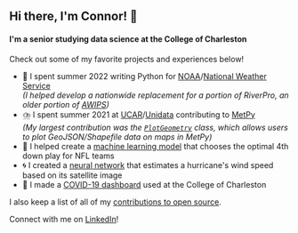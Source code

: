 ## Hi there, I'm Connor! 👋

#### I'm a senior studying data science at the College of Charleston

Check out some of my favorite projects and experiences below!

- 🌊 I spent summer 2022 writing Python for [NOAA](https://www.noaa.gov/)/[National Weather Service](https://www.weather.gov/)<br/>_(I helped develop a nationwide replacement for a portion of RiverPro, an older portion of [AWIPS](https://en.wikipedia.org/wiki/Advanced_Weather_Interactive_Processing_System))_
- ⛈️ I spent summer 2021 at [UCAR](https://www.ucar.edu/)/[Unidata](https://github.com/Unidata) contributing to [MetPy](https://github.com/Unidata/MetPy)<br/>_(My largest contribution was the [`PlotGeometry`](https://gist.github.com/23ccozad/8c5ee73731c466be2ed00817aabd792d) class, which allows users to plot GeoJSON/Shapefile data on maps in MetPy)_
- 🏈 I helped create a [machine learning model](https://github.com/23ccozad/nfl-4th-down-ml-model) that chooses the optimal 4th down play for NFL teams
- 🌀 I created a [neural network](https://github.com/23ccozad/hurricane-wind-speed-cnn) that estimates a hurricane's wind speed based on its satellite image
- 🦠 I made a [COVID-19 dashboard](https://github.com/23ccozad/covid19-edutrack-cofc) used at the College of Charleston

I also keep a list of all of my [contributions to open source](https://github.com/23ccozad/23ccozad/blob/main/contributions.md).

Connect with me on <a href='https://www.linkedin.com/in/connor-cozad/' target='_blank'>LinkedIn</a>!
